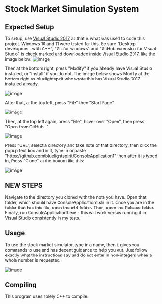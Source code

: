 # Stock Market Simulation System
## Expected Setup
To setup, use [Visual Studio 2017](https://aka.ms/vs/15/release/vs_community.exe) as that is what was used to code this project. Windows 10 and 11 were tested for this. Be sure "Desktop development with C++", "Git for windows" and "GitHub extension for Visual Studio" is check marked and downloaded inside Visual Studio 2017, like the image below:
![image](https://github.com/user-attachments/assets/dd559592-a8fd-4f7d-a979-0c8ccf840037)


Then at the bottom right, press "Modify" if you already have Visual Studio installed, or "Install" if you do not. The image below shows Modify at the bottom right as bluelightspirit who wrote this has Visual Studio 2017 installed already.

![image](https://github.com/user-attachments/assets/979a853f-b62b-4fa4-acaa-da191c6fdc6d)

After that, at the top left, press "File" then "Start Page"

![image](https://github.com/user-attachments/assets/810d5469-0a10-4864-9d2c-ab11f088fbfa)

Then, at the top left again, press "File", hover over "Open", then press "Open from GitHub..."

![image](https://github.com/user-attachments/assets/8e3e2a72-0f21-4c42-adeb-2f8099ac75a7)

Press "URL", select a directory and take note of that directory, then click the popup text box and in it, type in or paste "https://github.com/bluelightspirit/ConsoleApplication1" then after it is typed in, Press "Clone" at the bottom like this:

![image](https://github.com/user-attachments/assets/4b24fea1-6452-473f-b3f8-91b8040b2aaf)

## NEW STEPS

Navigate to the directory you cloned with the note you have. Open that folder, which should have ConsoleApplication1.sln in it. Once you are in the folder that has this file, open the x64 folder. Then, open the Release folder. Finally, run ConsoleApplication1.exe - this will work versus running it in Visual Studio consistently in my tests.

## Usage
To use the stock market simulator, type in a name, then it gives you commands to use and has decent guidance to help you out. Just follow exactly what the instructions say and do not enter in non-integers when a whole number is requested.

![image](https://github.com/user-attachments/assets/e82f828f-7d4f-4183-a859-97caea366056)

## Compiling
This program uses solely C++ to compile.
